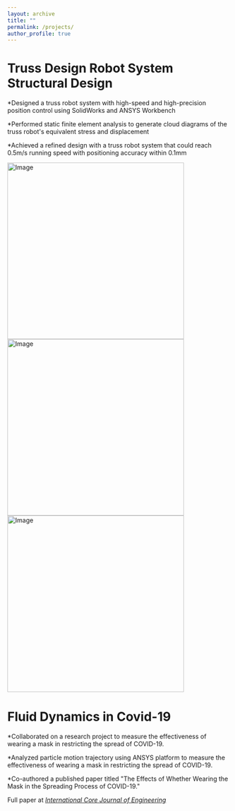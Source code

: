 ```yaml
---
layout: archive
title: ""
permalink: /projects/
author_profile: true
---
```

Truss Design Robot System Structural Design   
=======
*Designed a truss robot system with high-speed and high-precision position control using SolidWorks and ANSYS Workbench

*Performed static finite element analysis to generate cloud diagrams of the truss robot's equivalent stress and displacement

*Achieved a refined design with a truss robot system that could reach 0.5m/s running speed with positioning accuracy within 0.1mm

<img src="https://user-images.githubusercontent.com/127815848/225195466-69503621-de90-4037-8bb5-d6e378af91d4.png" alt="Image" height="400" width="400">
<img src="https://user-images.githubusercontent.com/127815848/225196091-acaa3098-3b84-41fc-98e2-f2f78ed9303e.png" alt="Image" height="400" width="400">
<img src="https://user-images.githubusercontent.com/127815848/225196105-8e8a0368-3119-4b32-bbe1-39cc4e815844.png" alt="Image" height="400" width="400">

Fluid Dynamics in Covid-19    
=======
*Collaborated on a research project to measure the effectiveness of wearing a mask in restricting the spread of COVID-19.

*Analyzed particle motion trajectory using ANSYS platform to measure the effectiveness of wearing a mask in restricting the spread of COVID-19.

*Co-authored a published paper titled "The Effects of Whether Wearing the Mask in the Spreading Process of COVID-19."

Full paper at <i>[International Core Journal of Engineering](https://dx.doi.org/10.6919/ICJE.202012_6(12).0025)</i>


